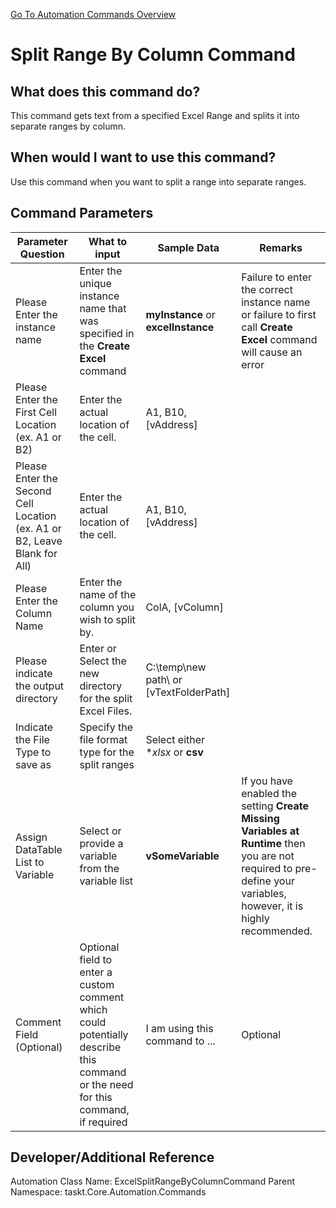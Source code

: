 <!--TITLE: Split Range By Column Command -->
<!-- SUBTITLE: a command in the Excel Commands group. -->
[Go To Automation Commands Overview](/automation-commands)


# Split Range By Column Command


## What does this command do?
This command gets text from a specified Excel Range and splits it into separate ranges by column.


## When would I want to use this command?
Use this command when you want to split a range into separate ranges.


## Command Parameters
| Parameter Question   	| What to input  	|  Sample Data 	| Remarks  	|
| ---                    | ---               | ---           | ---       |
|Please Enter the instance name|Enter the unique instance name that was specified in the **Create Excel** command|**myInstance** or **excelInstance**|Failure to enter the correct instance name or failure to first call **Create Excel** command will cause an error|
|Please Enter the First Cell Location (ex. A1 or B2)|Enter the actual location of the cell.|A1, B10, [vAddress]||
|Please Enter the Second Cell Location (ex. A1 or B2, Leave Blank for All)|Enter the actual location of the cell.|A1, B10, [vAddress]||
|Please Enter the Column Name|Enter the name of the column you wish to split by.|ColA, [vColumn]||
|Please indicate the output directory|Enter or Select the new directory for the split Excel Files.|C:\temp\new path\ or [vTextFolderPath]||
|Indicate the File Type to save as|Specify the file format type for the split ranges|Select either **xlsx* or **csv**||
|Assign DataTable List to Variable|Select or provide a variable from the variable list|**vSomeVariable**|If you have enabled the setting **Create Missing Variables at Runtime** then you are not required to pre-define your variables, however, it is highly recommended.|
|Comment Field (Optional)|Optional field to enter a custom comment which could potentially describe this command or the need for this command, if required|I am using this command to ...|Optional|


## Developer/Additional Reference
Automation Class Name: ExcelSplitRangeByColumnCommand
Parent Namespace: taskt.Core.Automation.Commands
